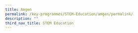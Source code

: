 ```yaml
---
title: Amgen
permalink: /key-programmes/STEM-Education/amgen/permalink/
description: ""
third_nav_title: STEM Education
---
```

